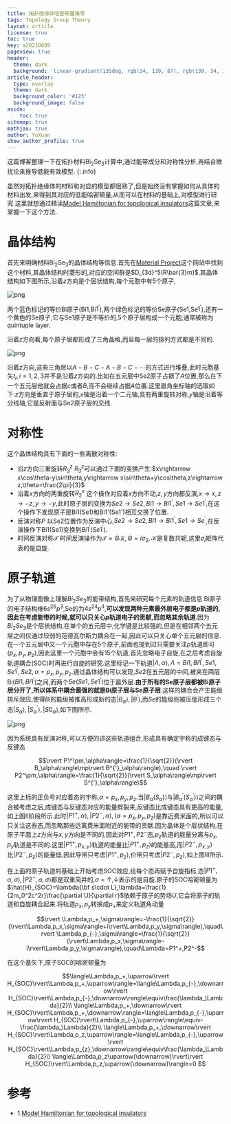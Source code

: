 ```yaml
---
title: 拓扑绝缘体哈密顿量推导
tags: Topology Group Theory
layout: article
license: true
toc: true
key: a20210609
pageview: true
header:
  theme: dark
  background: 'linear-gradient(135deg, rgb(34, 139, 87), rgb(139, 34, 139))'
article_header:
  type: overlay
  theme: dark
  background_color: '#123'
  background_image: false
aside:
    toc: true
sitemap: true
mathjax: true
author: YuXuan
show_author_profile: true
---
```

这篇博客整理一下在拓扑材料Bi$_2$Se$_3$计算中,通过能带成分和对称性分析,再结合微扰论来推导低能有效模型.
{:.info}
<!--more-->
虽然对拓扑绝缘体的材料和对应的模型都很熟了,但是始终没有掌握如何从具体的材料出发,来得到其对应的低能哈密顿量,从而可以在材料的基础上,对模型进行研究.这里就想通过精读[Model Hamiltonian for topological insulators](https://journals.aps.org/prb/abstract/10.1103/PhysRevB.82.045122)这篇文章,来掌握一下这个方法.
# 晶体结构
首先来明确材料Bi$_2$Se$_3$的晶体结构等信息.首先在[Material Project](https://materialsproject.org/)这个网站中找到这个材料,其晶体结构时菱形的,对应的空间群是$D_{3d}^5(R\bar{3}m)$,其晶体结构如下图所示,沿着$z$方向是个层状结构,每个元胞中有5个原子,

![png](..\assets\images\topology\tih1.png)

两个蓝色标记的等价Bi原子(Bi1,Bi$1^{'}$),两个绿色标记的等价Se原子(Se1,Se$1^{'}$),还有一个黄色的Se原子,它与Se1原子是不等价的,5个原子层构成一个元胞,通常被称为quintuple layer.

沿着$z$方向看,每个原子层都形成了三角晶格,而且每一层的排列方式都是不同的.

![png](..\assets\images\topology\tih2.png)

沿着$z$方向,这些三角层以$A-B-C-A-B-C-\cdots$的方式进行堆叠,此时元胞基矢$t_i,i=1,2,3$并不是沿着$z$方向的.比如在五元层中Se2原子占据了$A$位置,那么在下一个五元层他就会占据$c$或者$B$,而不会继续占据$A$位置.这里直角坐标轴的选取如下:$z$方向是垂直于原子层的,$x$轴是沿着一个二元轴,具有两重旋转对称,$y$轴是沿着等分线轴,它是反射面与Se2原子层的交线.
# 对称性
这个晶体结构具有下面的一些离散对称性:
- 沿$z$方向三重旋转$R_3^z$
$R_3^z$可以通过下面的变换产生:$x\rightarrow x\cos\theta-y\sin\theta,y\rightarrow x\sin\theta+y\cos\theta,z\rightarrow z,\theta=\frac{2\pi}{3}$
- 沿着$x$方向的两重旋转$R_2^x$
这个操作对应着$x$方向不动,$z,y$方向都反演,$x\rightarrow x,z\rightarrow -z,y\rightarrow -y$,此时原子层的变换为$Se2\rightarrow Se2,Bi1\rightarrow Bi1^{'},Se1\rightarrow Se1^{'}$,在这个操作下发现原子层Bi1(Se1)和Bi1'(Se1')相互交换了位置.
- 反演对称$P$
以Se2位置作为反演中心,$Se2\rightarrow Se2,Bi1\rightarrow Bi1^{'},Se1\rightarrow Se^{'}$,在反演操作下Bi1(Se1)变换到$Bi1^{'}(Se1^{'})$.
- 时间反演对称$\mathcal{T}$
时间反演操作为$\mathcal{T}=\Theta\mathcal{K},\Theta=i\sigma_2,\mathcal{K}$是复数共轭,这里$\sigma_i$矩阵代表的是自旋.
# 原子轨道
为了从物理图像上理解$Bi_2Se_3$的能带结构,首先来研究每个元素的轨道信息.Bi原子的电子结构维$6s^26p^3$,Se的为$4s^24p^4$,**可以发现两种元素最外层电子都是$p$轨道的,因此在考虑能带的时候,就可以只关心$p$轨道电子的贡献,而忽略其余轨道**.因为$Bi_2Se_3$是个层状结构,在单个的五元层中,化学键是比较强的,但是在相邻两个五元层之间仅通过较弱的范德瓦尔斯力耦合在一起,因此可以只关心单个五元层的信息.在一个五元层中又一个元胞中存在5个原子,前面也提到过只需要关注$p$轨道即可($p_x,p_y,p_z$),因此这里一个元胞中会有15个轨道,首先忽略电子自旋,在之后考虑自旋轨道耦合(SOC)时再进行自旋的研究.这里标记一下轨道$\rvert\Lambda,\alpha\rangle,\Lambda=Bi1,Bi1^{'},Se1,Se1^{'},Se2,\alpha=p_x,p_y,p_z$.通过晶体结构可以发现,$Se2$在五元层的中间,被夹在两层Bi($Bi1,Bi1^{'}$)之间,而两个$Se(Se1,Se1^{'})$位于最外层.**由于所有的Se原子层都被Bi原子层分开了,所以体系中耦合最强的就是Bi原子层与Se原子层**.这样的耦合会产生能级排斥效应,使得$Bi$的能级被推高形成新的态$\rvert B_\alpha\rangle,\rvert B^{'}\rangle$,而$Se$的能级则被压低形成三个态$\rvert S_\alpha\rangle,\rvert S_\alpha^{'}\rangle,\rvert S0_\alpha\rangle$,如下图所示.

![png](..\assets\images\topology\tih3.png)

因为系统具有反演对称,可以方便的讲这些轨道组合,形成具有确定宇称的成键态与反键态

$$\rvert P1^\pm,\alpha\rangle=\frac{1}{\sqrt{2}}(\rvert B_\alpha\rangle\mp\rvert B^{'}_\alpha\rangle),\quad \rvert P2^\pm,\alpha\rangle=\frac{1}{\sqrt{2}}(\rvert S_\alpha\rangle\mp\rvert S^{'}_\alpha\rangle)$$

这里上标的正负号对应着态的宇称,$\alpha=p_x,p_y,p_z$.当$\rvert B_\alpha(S_\alpha)\rangle$与$\rvert B^{'}_\alpha(S^{'}_\alpha)\rangle$之间的耦合被考虑之后,成键态与反键态对应的能量劈裂来,反键态比成键态具有更高的能量,如上图II阶段所示.此时$\rvert P1^+,\alpha\rangle,\rvert P2^-,\alpha\rangle,(\alpha=p_x,p_y,p_z)$是靠近费米面的,所以可以只关注这些态,而忽略那些远离费米面附近的能带的贡献.因为晶体是个层状结构,在原子平面上$z$方向与$x,y$方向是不同的,因此对$P1^+,P2^-$态,$p_z$轨道的能量分离与$p_x,p_y$轨道是不同的.这里$\rvert P1^+,p_{x,y}\rangle$轨道的能量比$\rvert P1^+,p_z\rangle$的能量高,而$\rvert P2^-,p_{x,y}\rangle$比$\rvert P2^-,p_z\rangle$的能量低,因此导带只考虑$\rvert P1^+,p_z\rangle$,价带只考虑$\rvert P2^-,p_z\rangle$,如上图III所示.


在上面的原子轨道的基础上开始考虑SOC效应,给每个态再赋予自旋指标,态$\rvert P1^+,\alpha,\sigma\rangle,\rvert P2^-,\alpha,\sigma\rangle$都是双重简并的,$\sigma=\uparrow,\downarrow$表示的是自旋.原子的SOC哈密顿量为$\hat{H}_{SOC}=\lambda{\bf s\cdot L},\lambda=\frac{1}{2m_0^2c^2r}\frac{\partial U}{\partial r}$依赖于原子的势场$U$,它会将原子的轨道和自旋耦合起来.将轨道$p_x,p_y$转换成$p_\pm$来定义轨道角动量

$$\rvert \Lambda,p_+,\sigma\rangle=-\frac{1}{\sqrt{2}}(\rvert\Lambda,p_x,\sigma\rangle+i\rvert\Lambda,p_y,\sigma\rangle),\quad\rvert \Lambda,p_{-},\sigma\rangle=\frac{1}{\sqrt{2}}(\rvert\Lambda,p_x,\sigma\rangle-i\rvert\Lambda,p_y,\sigma\rangle),\quad\Lambda=P1^+,P2^-$$

在这个基矢下,原子SOC的哈密顿量为

$$\langle\Lambda,p_+,\uparrow\rvert H_{SOC}\rvert\Lambda,p_+,\uparrow\rangle=\langle\Lambda,p_{-},\downarrow\rvert H_{SOC}\rvert\Lambda,p_{-},\downarrow\rangle\equiv\frac{\lambda_\Lambda}{2}\\ \langle\Lambda,p_+,\downarrow\rvert H_{SOC}\rvert\Lambda,p_+,\downarrow\rangle=\langle\Lambda,p_{-},\uparrow\rvert H_{SOC}\rvert\Lambda,p_{-},\uparrow\rangle\equiv-\frac{\lambda_\Lambda}{2}\\ \langle\Lambda,p_+,\downarrow\rvert H_{SOC}\rvert\Lambda,p_z,\uparrow\rangle=\langle\Lambda,p_{-},\uparrow\rvert H_{SOC}\rvert\Lambda,p_{z},\downarrow\rangle\equiv\frac{\lambda_\Lambda}{2}\\ \langle\Lambda,p_z\uparrow(\downarrow)\rvert\rvert H_{SOC}\rvert\Lambda,p_z,\uparrow(\downarrow)\rangle=0 $$



# 参考

- 1.[Model Hamiltonian for topological insulators](https://journals.aps.org/prb/abstract/10.1103/PhysRevB.82.045122)
